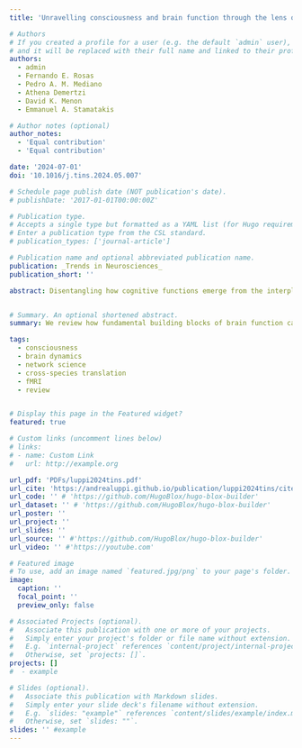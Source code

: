 ```yaml
---
title: 'Unravelling consciousness and brain function through the lens of time, space, and information'

# Authors
# If you created a profile for a user (e.g. the default `admin` user), write the username (folder name) here
# and it will be replaced with their full name and linked to their profile.
authors:
  - admin
  - Fernando E. Rosas  
  - Pedro A. M. Mediano  
  - Athena Demertzi  
  - David K. Menon  
  - Emmanuel A. Stamatakis  

# Author notes (optional)
author_notes:
  - 'Equal contribution'
  - 'Equal contribution'

date: '2024-07-01'
doi: '10.1016/j.tins.2024.05.007'

# Schedule page publish date (NOT publication's date).
# publishDate: '2017-01-01T00:00:00Z'

# Publication type.
# Accepts a single type but formatted as a YAML list (for Hugo requirements).
# Enter a publication type from the CSL standard.
# publication_types: ['journal-article']

# Publication name and optional abbreviated publication name.
publication: _Trends in Neurosciences_
publication_short: ''

abstract: Disentangling how cognitive functions emerge from the interplay of brain dynamics and network architecture is among the major challenges that neuroscientists face. Pharmacological and pathological perturbations of consciousness provide a lens to investigate these complex challenges. Here, we review how recent advances about consciousness and the brain’s functional organisation have been driven by a common denominator; decomposing brain function into fundamental constituents of time, space, and information. Whereas unconsciousness increases structure–function coupling across scales, psychedelics may decouple brain function from structure. Convergent effects also emerge; anaesthetics, psychedelics, and disorders of consciousness can exhibit similar reconfigurations of the brain’s unimodal–transmodal functional axis. Decomposition approaches reveal the potential to translate discoveries across species, with computational modelling providing a path towards mechanistic integration.


# Summary. An optional shortened abstract.
summary: We review how fundamental building blocks of brain function can be identified through the lenses of space, time, and information. Each lens reveals similarities and differences across anaesthesia, coma, and psychedelics, in humans and across different species.

tags:
  - consciousness
  - brain dynamics
  - network science
  - cross-species translation
  - fMRI
  - review


# Display this page in the Featured widget?
featured: true

# Custom links (uncomment lines below)
# links:
# - name: Custom Link
#   url: http://example.org

url_pdf: 'PDFs/luppi2024tins.pdf'
url_cite: 'https://andrealuppi.github.io/publication/luppi2024tins/cite.bib'
url_code: '' # 'https://github.com/HugoBlox/hugo-blox-builder'
url_dataset: '' # 'https://github.com/HugoBlox/hugo-blox-builder'
url_poster: ''
url_project: ''
url_slides: ''
url_source: '' #'https://github.com/HugoBlox/hugo-blox-builder'
url_video: '' #'https://youtube.com'

# Featured image
# To use, add an image named `featured.jpg/png` to your page's folder.
image:
  caption: ''
  focal_point: ''
  preview_only: false

# Associated Projects (optional).
#   Associate this publication with one or more of your projects.
#   Simply enter your project's folder or file name without extension.
#   E.g. `internal-project` references `content/project/internal-project/index.md`.
#   Otherwise, set `projects: []`.
projects: []
#  - example

# Slides (optional).
#   Associate this publication with Markdown slides.
#   Simply enter your slide deck's filename without extension.
#   E.g. `slides: "example"` references `content/slides/example/index.md`.
#   Otherwise, set `slides: ""`.
slides: '' #example
---
```


<!-- {{% callout note %}}
Click the _Cite_ button above to demo the feature to enable visitors to import publication metadata into their reference management software.
{{% /callout %}}

{{% callout note %}}
Create your slides in Markdown - click the _Slides_ button to check out the example.
{{% /callout %}}

Add the publication's **full text** or **supplementary notes** here. You can use rich formatting such as including [code, math, and images](https://docs.hugoblox.com/content/writing-markdown-latex/). -->
